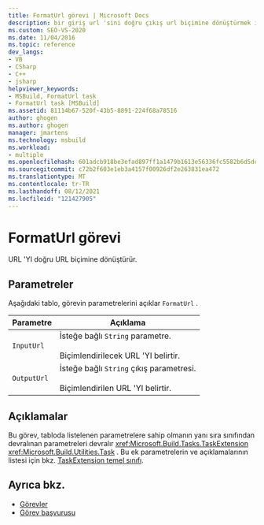 ```yaml
---
title: FormatUrl görevi | Microsoft Docs
description: bir giriş url 'sini doğru çıkış url biçimine dönüştürmek için MSBuild formaturl görevinin nasıl kullanılacağı hakkında bilgi edinin.
ms.custom: SEO-VS-2020
ms.date: 11/04/2016
ms.topic: reference
dev_langs:
- VB
- CSharp
- C++
- jsharp
helpviewer_keywords:
- MSBuild, FormatUrl task
- FormatUrl task [MSBuild]
ms.assetid: 81114b67-520f-43b5-8891-224f68a78516
author: ghogen
ms.author: ghogen
manager: jmartens
ms.technology: msbuild
ms.workload:
- multiple
ms.openlocfilehash: 601adcb918be3efad897ff1a1479b1613e56336fc5582b6d5dc1e2ad1d2e99fb
ms.sourcegitcommit: c72b2f603e1eb3a4157f00926df2e263831ea472
ms.translationtype: MT
ms.contentlocale: tr-TR
ms.lasthandoff: 08/12/2021
ms.locfileid: "121427905"
---
```

# <a name="formaturl-task"></a>FormatUrl görevi

URL 'YI doğru URL biçimine dönüştürür.

## <a name="parameters"></a>Parametreler

 Aşağıdaki tablo, görevin parametrelerini açıklar `FormatUrl` .

|Parametre|Açıklama|
|---------------|-----------------|
|`InputUrl`|İsteğe bağlı `String` parametre.<br /><br /> Biçimlendirilecek URL 'YI belirtir.|
|`OutputUrl`|İsteğe bağlı `String` çıkış parametresi.<br /><br /> Biçimlendirilen URL 'YI belirtir.|

## <a name="remarks"></a>Açıklamalar

 Bu görev, tabloda listelenen parametrelere sahip olmanın yanı sıra sınıfından devralınan parametreleri devralır <xref:Microsoft.Build.Tasks.TaskExtension> <xref:Microsoft.Build.Utilities.Task> . Bu ek parametrelerin ve açıklamalarının listesi için bkz. [TaskExtension temel sınıfı](../msbuild/taskextension-base-class.md).

## <a name="see-also"></a>Ayrıca bkz.

- [Görevler](../msbuild/msbuild-tasks.md)
- [Görev başvurusu](../msbuild/msbuild-task-reference.md)